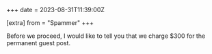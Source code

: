 +++
date = 2023-08-31T11:39:00Z

[extra]
from = "Spammer"
+++

Before we proceed, I would like to tell you that we charge $300 for the
permanent guest post.
